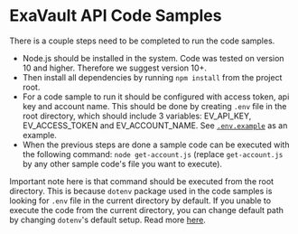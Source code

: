 # ExaVault API Code Samples

There is a couple steps need to be completed to run the code samples.

- Node.js should be installed in the system. Code was tested on version 10 and higher. Therefore we suggest version 10+.
- Then install all dependencies by running `npm install` from the project root.
- For a code sample to run it should be configured with access token, api key and account name. 
This should be done by creating `.env` file in the root directory, which should include 3 variables:
EV_API_KEY, EV_ACCESS_TOKEN and EV_ACCOUNT_NAME. See [`.env.example`](./.env.example) as an example.
- When the previous steps are done a sample code can be executed with the following command: `node get-account.js` (replace `get-account.js` by any other sample code's file you want to execute). 

Important note here is that command should be executed from the root directory. This is because `dotenv` package used in the code samples is looking for `.env` file in the current directory by default.
If you unable to execute the code from the current directory, you can change default path by changing `dotenv`'s default setup. Read more [here](https://www.npmjs.com/package/dotenv#path).
    